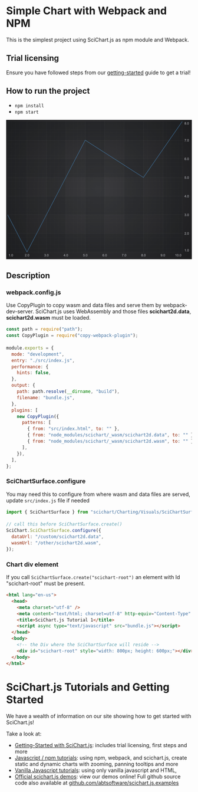 # Simple Chart with Webpack and NPM

This is the simplest project using SciChart.js as npm module and Webpack.

## Trial licensing

Ensure you have followed steps from our [getting-started](https://www.scichart.com/getting-started-scichart-js) guide to get a trial!

## How to run the project

- `npm install`
- `npm start`

![Annotations Demo](img/line-chart.png)

## Description

### webpack.config.js

Use CopyPlugin to copy wasm and data files and serve them by webpack-dev-server. SciChart.js uses WebAssembly and those files **scichart2d.data**, **scichart2d.wasm** must be loaded.

```javascript
const path = require("path");
const CopyPlugin = require("copy-webpack-plugin");

module.exports = {
  mode: "development",
  entry: "./src/index.js",
  performance: {
    hints: false,
  },
  output: {
    path: path.resolve(__dirname, "build"),
    filename: "bundle.js",
  },
  plugins: [
    new CopyPlugin({
      patterns: [
        { from: "src/index.html", to: "" },
        { from: "node_modules/scichart/_wasm/scichart2d.data", to: "" },
        { from: "node_modules/scichart/_wasm/scichart2d.wasm", to: "" },
      ],
    }),
  ],
};
```

### SciChartSurface.configure

You may need this to configure from where wasm and data files are served, update `src/index.js` file if needed

```javascript
import { SciChartSurface } from "scichart/Charting/Visuals/SciChartSurface";

// call this before SciChartSurface.create()
SciChart.SciChartSurface.configure({
  dataUrl: "/custom/scichart2d.data",
  wasmUrl: "/other/scichart2d.wasm",
});
```

### Chart div element

If you call `SciChartSurface.create("scichart-root")` an element with Id "scichart-root" must be present.

```html
<html lang="en-us">
  <head>
    <meta charset="utf-8" />
    <meta content="text/html; charset=utf-8" http-equiv="Content-Type" />
    <title>SciChart.js Tutorial 1</title>
    <script async type="text/javascript" src="bundle.js"></script>
  </head>
  <body>
    <!-- the Div where the SciChartSurface will reside -->
    <div id="scichart-root" style="width: 800px; height: 600px;"></div>
  </body>
</html>
```

# SciChart.js Tutorials and Getting Started

We have a wealth of information on our site showing how to get started with SciChart.js!

Take a look at:

- [Getting-Started with SciChart.js](https://www.scichart.com/getting-started-scichart-js): includes trial licensing, first steps and more
- [Javascript / npm tutorials](https://www.scichart.com/documentation/js/current/Tutorial%2002%20-%20Adding%20Series%20and%20Data.html): using npm, webpack, and scichart.js, create static and dynamic charts with zooming, panning tooltips and more
- [Vanilla Javascript tutorials](https://www.scichart.com/documentation/js/current/Tutorial%2001%20-%20Including%20SciChart.js%20in%20an%20HTML%20Page.html): using only vanilla javascript and HTML,
- [Official scichart.js demos](https://demo.scichart.com): view our demos online! Full github source code also available at [github.com/abtsoftware/scichart.js.examples](https://github.com/abtsoftware/scichart.js.examples)
